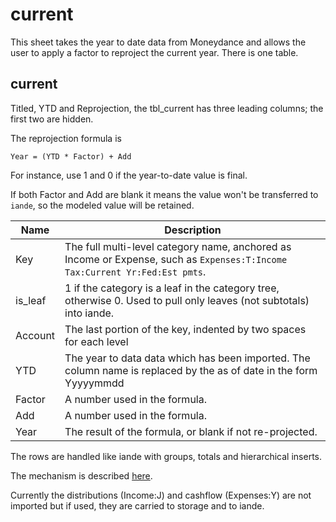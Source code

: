 # current

This sheet takes the year to date data from Moneydance and allows the user to apply a factor to reproject the current year.  There is one table.

## current

Titled, YTD and Reprojection, the tbl_current has three leading columns; the first two are hidden.

The reprojection formula is 

`Year = (YTD * Factor) + Add`


For instance, use 1 and 0 if the year-to-date value is final.  

If both Factor and Add are blank it means the value won't be transferred to `iande`, so the modeled value will be retained.

| Name            | Description                                                  |
| --------------- | ------------------------------------------------------------ |
|Key|The full multi-level category name, anchored as Income or Expense, such as `Expenses:T:Income Tax:Current Yr:Fed:Est pmts`.|
|is_leaf|1 if the category is a leaf in the category tree, otherwise 0.  Used to pull only leaves (not subtotals) into iande.|
|Account|The last portion of the key, indented by two spaces for each level|
|YTD|The year to data data which has been imported. The column name is replaced by the as of date in the form Yyyyymmdd|
|Factor|A number used in the formula.|
|Add|A number used in the formula.|
|Year|The result of the formula, or blank if not re-projected.|

The rows are handled like iande with groups, totals and hierarchical inserts.

The mechanism is described [here](../operations.md#year-to-date-and-reprojection).

Currently the distributions (Income:J) and cashflow (Expenses:Y) are not imported but if used, they are carried to storage and to iande.